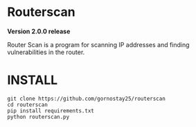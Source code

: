 # Routerscan
**Version 2.0.0 release**

Router Scan is a program for scanning IP addresses and finding vulnerabilities in the router.
# INSTALL
``` 
git clone https://github.com/gornostay25/routerscan
cd routerscan
pip install requirements.txt 
python routerscan.py
```
